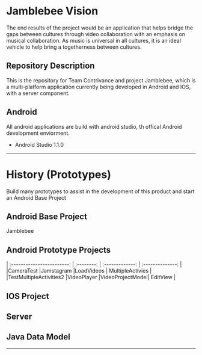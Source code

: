 Jamblebee Vision
================
The end results of the project would be an application that helps bridge the
gaps between cultures through video collaboration with an emphasis on musical
collaboration. As music is universal in all cultures, it is an ideal vehicle to
help bring a togetherness between cultures.

Repository Description
----------------------
This is the repository for Team Contrivance and project Jamblebee, which is a
multi-platform application currently being developed in Android and IOS, with a
server component.

Android
-------
All android applications are build with android studio, th offical Android
development enviorment.

* Android Studio 1.1.0

---

History (Prototypes)
===================
Build many prototypes to assist in the development of this product and start an
Android Base Project

Android Base Project
--------------------
Jamblebee

Android Prototype Projects
--------------------------
| :------------------------: | :--------: | :-------------: | :--------------: |
|CameraTest                  |Jamstagram  |LoadVideos       | MultipleActivies |
|TestMultipleActivities2     |VideoPlayer |VideoProjectModel| EditView         |

IOS Project
-----------


Server
------

Java Data Model
---------------

---
